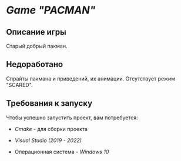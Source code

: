 # *Game* *"PACMAN"*

## Описание игры

Старый добрый пакман.

## Недоработано
Спрайты пакмана и приведений, их анимации. Отсутствует режим "SCARED".

## Требования к запуску

Чтобы успешно запустить проект, вам потребуется:

+ *Cmake* - для сборки проекта

+ *Visual Studio (2019 - 2022)*

+ Операционная система - *Windows 10*
